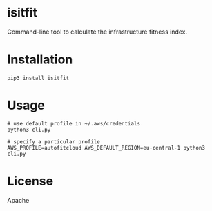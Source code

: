 # isitfit

Command-line tool to calculate the infrastructure fitness index.


# Installation

```
pip3 install isitfit
```


# Usage

```
# use default profile in ~/.aws/credentials
python3 cli.py

# specify a particular profile
AWS_PROFILE=autofitcloud AWS_DEFAULT_REGION=eu-central-1 python3 cli.py 
```


# License

Apache
